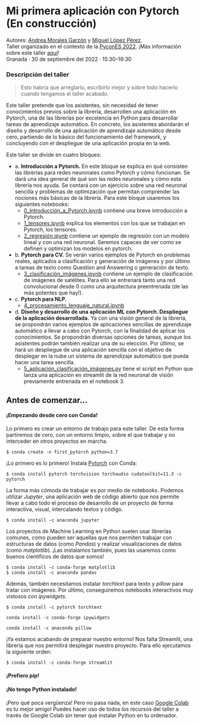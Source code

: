 # Mi primera aplicación con Pytorch (En construcción)

Autores: [Andrea Morales Garzón](https://andreamorgar.github.io/) y [Miguel López Pérez](https://wizmik12.netlify.app/).\
Taller organizado en el contexto de la [PyconES 2022](https://2022.es.pycon.org/).
¡Más información sobre este taller [aquí](https://charlas.2022.es.pycon.org/pycones2022/talk/BRKLNP/)!\
Granada · 30 de septiembre del 2022 · 15:30–19:30

### Descripción del taller



>Esto habría que arreglarlo, escribirlo mejor y sobre todo hacerlo cuando tengamos el taller acabado.



Este taller pretende que los asistentes, sin necesidad de tener conocimientos previos sobre la librería, desarrollen una aplicación en Pytorch, una de las librerías por excelencia en Python para desarrollar tareas de aprendizaje automático. En concreto, los asistentes abordarán el diseño y desarrollo de una aplicación de aprendizaje automático desde cero, partiendo de lo básico del funcionamiento del framework, y concluyendo con el despliegue de una aplicación propia en la web.

Este taller se divide en cuatro bloques:
* a\. **Introducción a Pytorch.** En este bloque se explica en qué consisten las librerías para redes neuronales como Pytorch y cómo funcionan. Se dará una idea general de qué son las redes neuronales y cómo esta librería nos ayuda. Se contará con un ejercicio sobre una red neuronal sencilla y problemas de optimización que permitan comprender las nociones más básicas de la librería. Para este bloque usaremos los siguientes notebooks:
	* [0_Introducción_a_Pytorch.ipynb](notebooks/0_Introducción_a_Pytorch.ipynb) contiene una breve introducción a Pytorch.
	* [1_tensores.ipynb](notebooks/1_tensores.ipynb) explica los elementos con los que se trabajan en Pytorch, los tensores.
	* [2_regresión.ipynb](notebooks/2_regresión.ipynb) contiene un ejemplo de regresión con un modelo lineal y con una red neuronal. Seremos capaces de ver como se definen y optimizan los 		modelos en pytorch.
* b\. **Pytorch para CV.** Se verán varios ejemplos de Pytorch en problemas reales, aplicados a clasificación y generación de imágenes y por último a tareas de texto como Question and Answering o generación de texto.
	* [3_clasificación_imágenes.ipynb](notebooks/3_clasificación_imágenes.ipynb) contiene un ejemplo de clasificación de imágenes de satélites. Para ello se entrenará tanto una red 			convolucional desde 0 como una arquitectura preentrenada (de las más potentes que hay!).
* c\. **Pytorch para NLP.**
	*  [4_procesamiento_lenguaje_natural.ipynb](notebooks/4_procesamiento_lenguaje_natural.ipynb) 
* d\. **Diseño y desarrollo de una aplicación ML con Pytorch. Despliegue de la aplicación desarrollada.** Ya con una visión general de la librería, se propondrán varios ejemplos de aplicaciones sencillas de aprendizaje automático a llevar a cabo con Pytorch, con la finalidad de aplicar los conocimientos. Se propondrán diversas opciones de tareas, aunque los asistentes podrán también realizar una de su elección. Por último, se hará un despliegue de una aplicación sencilla con el objetivo de desplegar en la nube un sistema de aprendizaje automático que pueda hacer una tarea sencilla.
	*  [5_aplicación_clasificación_imágenes.py](notebooks/5_aplicación_clasificación_imágenes.py) tiene el script en Python que lanza una aplicación en streamlit de la red neuronal de visión 			previamente entrenada en el notebook 3.


## Antes de comenzar...


#### ¡Empezando desde cero con Conda!

Lo primero es crear un entorno de trabajo para este taller. De esta forma partiremos de cero, con un entorno limpio, sobre el que trabajar y no interceder en otros proyectos en marcha.

~~~
$ conda create -n first_pytorch python=3.7
~~~

¡Lo primero es lo primero! Instala [Pytorch](https://pytorch.org/) con Conda:

~~~
$ conda install pytorch torchvision torchaudio cudatoolkit=11.3 -c pytorch
~~~

La forma más cómoda de trabajar es por medio de notebooks. Podemos utilizar *Jupyter*, una aplicación web de código abierto que nos permite llevar a cabo todo el proceso de desarrollo de un proyecto de forma interactiva, visual, intercalando textos y código.

~~~
$ conda install -c anaconda jupyter
~~~

Los proyectos de Machine Learning en Python suelen usar librerías comunes, como pueden ser aquellas que nos permiten trabajar con estructuras de datos (como *Pandas*) y realizar visualizaciones de datos (como *matplotlib*). ¡Las instalamos también, pues las usaremos como buenos científicos de datos que somos!

~~~
$ conda install -c conda-forge matplotlib
$ conda install -c anaconda pandas
~~~

Además, también necesitamos instalar *torchtext* para texto y *pillow* para tratar con imágenes. Por último, conseguiremos notebooks interactivos muy vistosos con *ipywidgets*.

~~~
$ conda install -c pytorch torchtext

conda install -c conda-forge ipywidgets

conda install -c anaconda pillow
~~~

¡Ya estamos acabando de preparar nuestro entorno! Nos falta Streamlit, una librería que nos permitirá desplegar nuestro proyecto. Para ello ejecutamos la siguiente orden:
~~~
$ conda install -c conda-forge streamlit
~~~


#### ¡Prefiero pip!

#### ¡No tengo Python instalado!

¡Pero qué poca vergüenza! Pero no pasa nada, en este caso [Google Colab](https://colab.research.google.com/) es tu mejor amigo! Puedes hacer uso de todos los recursos del taller a través de Google Colab sin tener que instalar Python en tu ordenador.
